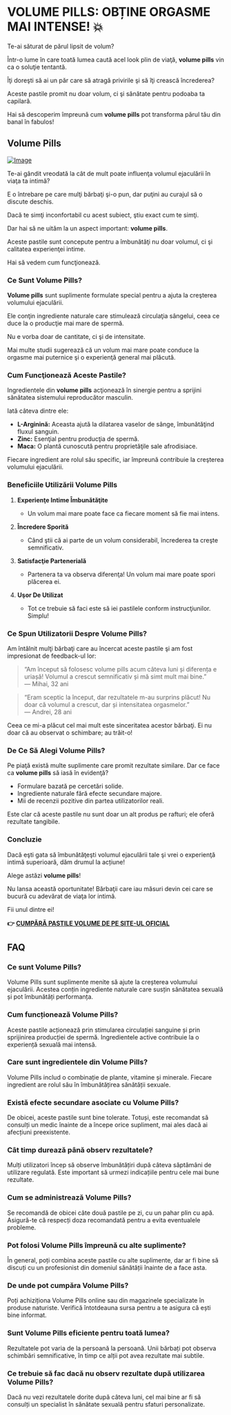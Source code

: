 # VOLUME PILLS: OBȚINE ORGASME MAI INTENSE! 💥

Te-ai săturat de părul lipsit de volum? 

Într-o lume în care toată lumea caută acel look plin de viaţă, **volume pills** vin ca o soluţie tentantă. 

Îţi doreşti să ai un păr care să atragă privirile şi să îţi crească încrederea? 

Aceste pastile promit nu doar volum, ci şi sănătate pentru podoaba ta capilară. 

Hai să descoperim împreună cum **volume pills** pot transforma părul tău din banal în fabulos!

## Volume Pills

[![Image](https://www2.sellhealth.com/181/VolPills_logo_500px120px.jpg)](https://gchaffi.com/vq86BIUT)

Te-ai gândit vreodată la cât de mult poate influenţa volumul ejaculării în viaţa ta intimă? 

E o întrebare pe care mulţi bărbaţi şi-o pun, dar puţini au curajul să o discute deschis. 

Dacă te simţi inconfortabil cu acest subiect, ştiu exact cum te simţi. 

Dar hai să ne uităm la un aspect important: **volume pills**.

Aceste pastile sunt concepute pentru a îmbunătăţi nu doar volumul, ci şi calitatea experienţei intime. 

Hai să vedem cum funcţionează.

### Ce Sunt Volume Pills?

**Volume pills** sunt suplimente formulate special pentru a ajuta la creşterea volumului ejaculării. 

Ele conţin ingrediente naturale care stimulează circulaţia sângelui, ceea ce duce la o producţie mai mare de spermă.

Nu e vorba doar de cantitate, ci şi de intensitate. 

Mai multe studii sugerează că un volum mai mare poate conduce la orgasme mai puternice şi o experienţă general mai plăcută.

### Cum Funcţionează Aceste Pastile?

Ingredientele din **volume pills** acţionează în sinergie pentru a sprijini sănătatea sistemului reproducător masculin. 

Iată câteva dintre ele:

- **L-Arginină:** Aceasta ajută la dilatarea vaselor de sânge, îmbunătăţind fluxul sanguin.
- **Zinc:** Esenţial pentru producţia de spermă.
- **Maca:** O plantă cunoscută pentru proprietăţile sale afrodisiace.

Fiecare ingredient are rolul său specific, iar împreună contribuie la creşterea volumului ejaculării.

### Beneficiile Utilizării Volume Pills

1. **Experienţe Intime Îmbunătăţite**
   - Un volum mai mare poate face ca fiecare moment să fie mai intens.
  
2. **Încredere Sporită**
   - Când ştii că ai parte de un volum considerabil, încrederea ta creşte semnificativ.
  
3. **Satisfacţie Partenerială**
   - Partenera ta va observa diferenţa! Un volum mai mare poate spori plăcerea ei.

4. **Uşor De Utilizat**
   - Tot ce trebuie să faci este să iei pastilele conform instrucţiunilor. Simplu!

### Ce Spun Utilizatorii Despre Volume Pills?

Am întâlnit mulţi bărbaţi care au încercat aceste pastile şi am fost impresionat de feedback-ul lor:

> “Am început să folosesc volume pills acum câteva luni și diferența e uriașă! Volumul a crescut semnificativ și mă simt mult mai bine.”  
> — Mihai, 32 ani

> “Eram sceptic la început, dar rezultatele m-au surprins plăcut! Nu doar că volumul a crescut, dar și intensitatea orgasmelor.”  
> — Andrei, 28 ani

Ceea ce mi-a plăcut cel mai mult este sinceritatea acestor bărbaţi. Ei nu doar că au observat o schimbare; au trăit-o!

### De Ce Să Alegi Volume Pills?

Pe piaţă există multe suplimente care promit rezultate similare. Dar ce face ca **volume pills** să iasă în evidenţă? 

- Formulare bazată pe cercetări solide.
- Ingrediente naturale fără efecte secundare majore.
- Mii de recenzii pozitive din partea utilizatorilor reali.

Este clar că aceste pastile nu sunt doar un alt produs pe rafturi; ele oferă rezultate tangibile.

### Concluzie

Dacă eşti gata să îmbunătăţeşti volumul ejaculării tale şi vrei o experienţă intimă superioară, dăm drumul la acțiune!

Alege astăzi **volume pills**!

Nu lansa această oportunitate! Bărbaţii care iau măsuri devin cei care se bucură cu adevărat de viaţa lor intimă.

Fii unul dintre ei!



**👉 [CUMPĂRĂ PASTILE VOLUME DE PE SITE-UL OFICIAL](https://gchaffi.com/vq86BIUT)**

## FAQ

### Ce sunt Volume Pills?
Volume Pills sunt suplimente menite să ajute la creșterea volumului ejaculării. Acestea conțin ingrediente naturale care susțin sănătatea sexuală și pot îmbunătăți performanța.

### Cum funcționează Volume Pills?
Aceste pastile acționează prin stimularea circulației sanguine și prin sprijinirea producției de spermă. Ingredientele active contribuie la o experiență sexuală mai intensă.

### Care sunt ingredientele din Volume Pills?
Volume Pills includ o combinație de plante, vitamine și minerale. Fiecare ingredient are rolul său în îmbunătățirea sănătății sexuale.

### Există efecte secundare asociate cu Volume Pills?
De obicei, aceste pastile sunt bine tolerate. Totuși, este recomandat să consulți un medic înainte de a începe orice supliment, mai ales dacă ai afecțiuni preexistente.

### Cât timp durează până observ rezultatele?
Mulți utilizatori încep să observe îmbunătățiri după câteva săptămâni de utilizare regulată. Este important să urmezi indicațiile pentru cele mai bune rezultate.

### Cum se administrează Volume Pills?
Se recomandă de obicei câte două pastile pe zi, cu un pahar plin cu apă. Asigură-te că respecți doza recomandată pentru a evita eventualele probleme.

### Pot folosi Volume Pills împreună cu alte suplimente?
În general, poți combina aceste pastile cu alte suplimente, dar ar fi bine să discuți cu un profesionist din domeniul sănătății înainte de a face asta.

### De unde pot cumpăra Volume Pills?
Poți achiziționa Volume Pills online sau din magazinele specializate în produse naturiste. Verifică întotdeauna sursa pentru a te asigura că ești bine informat.

### Sunt Volume Pills eficiente pentru toată lumea?
Rezultatele pot varia de la persoană la persoană. Unii bărbați pot observa schimbări semnificative, în timp ce alții pot avea rezultate mai subtile.

### Ce trebuie să fac dacă nu observ rezultate după utilizarea Volume Pills?
Dacă nu vezi rezultatele dorite după câteva luni, cel mai bine ar fi să consulți un specialist în sănătate sexuală pentru sfaturi personalizate.